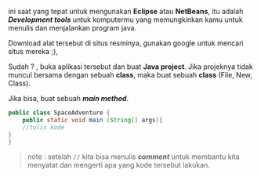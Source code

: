ini saat yang tepat untuk mengunakan **Eclipse** atau **NetBeans**, itu adalah ***Development tools*** untuk komputermu yang memungkinkan kamu untuk menulis dan menjalankan program java.

Download alat tersebut di situs resminya, gunakan google untuk mencari situs mereka ;),

Sudah ? , buka aplikasi tersebut dan buat **Java project**. Jika projeknya tidak muncul bersama dengan sebuah **class**, maka buat sebuah **class** (File, New, Class). 

Jika bisa, buat sebuah ***main method***.

```java
public class SpaceAdventure {
    public static void main (String[] args){
    //tulis kode 
}
}
```

> note : setelah `//` kita bisa menulis ***comment*** untuk membantu kita menyatat dan mengerti apa yang kode tersebut lakukan. 
